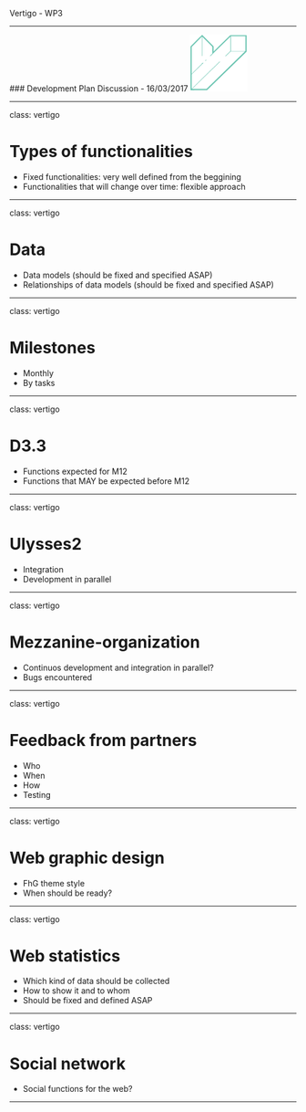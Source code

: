  Vertigo - WP3
<hr>
### Development Plan  Discussion - 16/03/2017
<img src="img/vertigo_logo1.png" height="100px" />

---
class: vertigo

# Types of functionalities

- Fixed functionalities: very well defined from the beggining
- Functionalities that will change over time: flexible approach

---
class: vertigo

# Data

- Data models (should be fixed and specified ASAP)
- Relationships of data models (should be fixed and specified ASAP)
---
class: vertigo

# Milestones

- Monthly
- By tasks
---
class: vertigo

# D3.3

- Functions expected for M12
- Functions that MAY be expected before M12
---
class: vertigo

# Ulysses2

- Integration
- Development in parallel
---
class: vertigo

# Mezzanine-organization

- Continuos development and integration in parallel?
- Bugs encountered
---
class: vertigo

# Feedback from partners

- Who
- When
- How
- Testing
---
class: vertigo

# Web graphic design

- FhG theme style
- When should be ready?
---
class: vertigo

# Web statistics

- Which kind of data should be collected
- How to show it and to whom
- Should be fixed and defined ASAP
---
class: vertigo

# Social network

- Social functions for the web?
---
